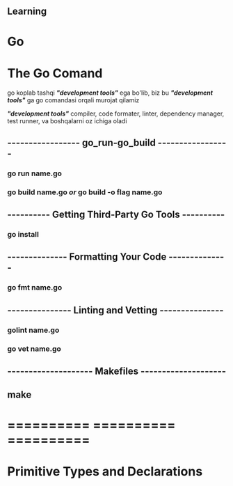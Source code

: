 ## Learning
# Go

# The Go Comand

go koplab tashqi ***"development tools"*** ega bo'lib, biz bu ***"development tools"*** ga go comandasi orqali murojat qilamiz

***"development tools"*** compiler, code formater, linter, dependency manager, test runner, va boshqalarni oz ichiga oladi

## ----------------- go_run-go_build -----------------

### go run name.go

### go build name.go *or* go build -o flag name.go

## ---------- Getting Third-Party Go Tools ----------

### go install <src>

## -------------- Formatting Your Code --------------

### go fmt name.go

## --------------- Linting and Vetting ---------------

### golint name.go
### go vet name.go

## -------------------- Makefiles --------------------

## make

#     ==========         ==========         ==========

# Primitive Types and Declarations